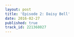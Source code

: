 ```yaml
---
layout: post
title: 'Episode 2: Daisy Bell'
date: 2016-02-27
published: true
track_id: 221368027
---
```

<div class='list post-player' track='{{page.track_id}}'></div>
